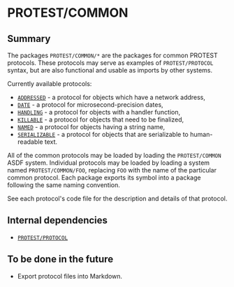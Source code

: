 # PROTEST/COMMON

## Summary

The packages `PROTEST/COMMON/*` are the packages for common PROTEST protocols.
These protocols may serve as examples of `PROTEST/PROTOCOL` syntax, but are also
functional and usable as imports by other systems.

Currently available protocols:
  * [`ADDRESSED`](../src/common/mixin/addressed.lisp) -
    a protocol for objects which have a network address,
  * [`DATE`](../src/common/date.lisp) -
    a protocol for microsecond-precision dates,
  * [`HANDLING`](../src/common/mixin/handling.lisp) -
    a protocol for objects with a handler function,
  * [`KILLABLE`](../src/common/mixin/killable.lisp) -
    a protocol for objects that need to be finalized,
  * [`NAMED`](../src/common/mixin/named.lisp) -
    a protocol for objects having a string name,
  * [`SERIALIZABLE`](../src/common/mixin/serializable.lisp) -
    a protocol for objects that are serializable to human-readable text.

All of the common protocols may be loaded by loading the `PROTEST/COMMON` ASDF
system. Individual protocols may be loaded by loading a system named
`PROTEST/COMMON/FOO`, replacing `FOO` with the name of the particular common
protocol. Each package exports its symbol into a package following the same
naming convention.

See each protocol's code file for the description and details of that protocol.

## Internal dependencies

  * [`PROTEST/PROTOCOL`](protocol.md)

## To be done in the future

* Export protocol files into Markdown.
